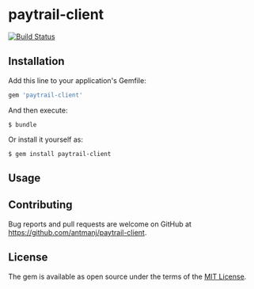 # paytrail-client

[![Build Status](https://travis-ci.org/anakinj/paytrail-client.svg?branch=master)](https://travis-ci.org/anakinj/paytrail-client)

## Installation

Add this line to your application's Gemfile:

```ruby
gem 'paytrail-client'
```

And then execute:

    $ bundle

Or install it yourself as:

    $ gem install paytrail-client

## Usage

## Contributing

Bug reports and pull requests are welcome on GitHub at https://github.com/antmanj/paytrail-client.

## License

The gem is available as open source under the terms of the [MIT License](http://opensource.org/licenses/MIT).

